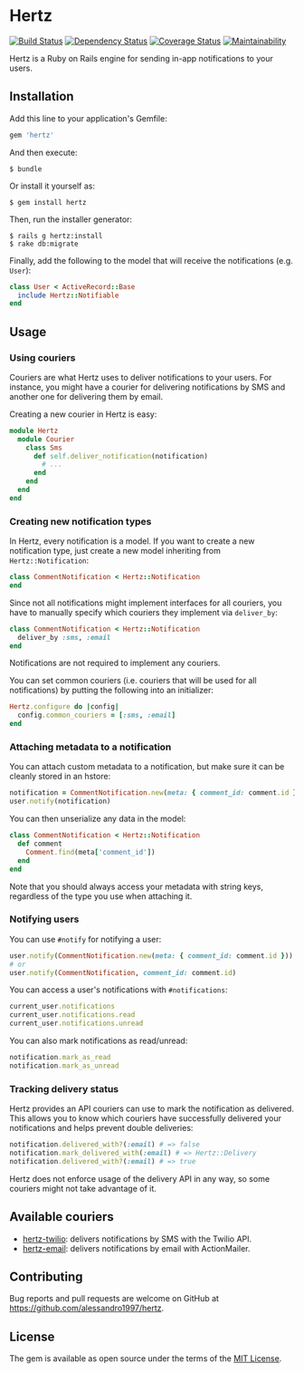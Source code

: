# Hertz

[![Build Status](https://travis-ci.org/aldesantis/hertz.svg?branch=master)](https://travis-ci.org/aldesantis/hertz)
[![Dependency Status](https://gemnasium.com/badges/github.com/aldesantis/hertz.svg)](https://gemnasium.com/github.com/aldesantis/hertz)
[![Coverage Status](https://coveralls.io/repos/github/aldesantis/hertz/badge.svg?branch=master)](https://coveralls.io/github/aldesantis/hertz?branch=master)
[![Maintainability](https://api.codeclimate.com/v1/badges/e51e8d7489eb72ab97ba/maintainability)](https://codeclimate.com/github/aldesantis/hertz/maintainability)

Hertz is a Ruby on Rails engine for sending in-app notifications to your users.

## Installation

Add this line to your application's Gemfile:

```ruby
gem 'hertz'
```

And then execute:

```console
$ bundle
```

Or install it yourself as:

```console
$ gem install hertz
```

Then, run the installer generator:

```console
$ rails g hertz:install
$ rake db:migrate
```

Finally, add the following to the model that will receive the notifications (e.g. `User`):

```ruby
class User < ActiveRecord::Base
  include Hertz::Notifiable
end
```

## Usage

### Using couriers

Couriers are what Hertz uses to deliver notifications to your users. For instance, you might have a courier for 
delivering notifications by SMS and another one for delivering them by email.

Creating a new courier in Hertz is easy:

```ruby
module Hertz
  module Courier
    class Sms
      def self.deliver_notification(notification)
        # ...
      end
    end
  end
end
```

### Creating new notification types

In Hertz, every notification is a model. If you want to create a new notification type, just create a new model
inheriting from `Hertz::Notification`:

```ruby
class CommentNotification < Hertz::Notification
end
```
Since not all notifications might implement interfaces for all couriers, you have to manually specify which couriers 
they implement via `deliver_by`:

```ruby
class CommentNotification < Hertz::Notification
  deliver_by :sms, :email
end
```

Notifications are not required to implement any couriers.

You can set common couriers (i.e. couriers that will be used for all notifications) by putting the following into an 
initializer:

```ruby
Hertz.configure do |config|
  config.common_couriers = [:sms, :email]
end
```

### Attaching metadata to a notification

You can attach custom metadata to a notification, but make sure it can be cleanly stored in an hstore:

```ruby
notification = CommentNotification.new(meta: { comment_id: comment.id })
user.notify(notification)
```

You can then unserialize any data in the model:

```ruby
class CommentNotification < Hertz::Notification
  def comment
    Comment.find(meta['comment_id'])
  end
end
```

Note that you should always access your metadata with string keys, regardless of the type you use when attaching it.

### Notifying users

You can use `#notify` for notifying a user:

```ruby
user.notify(CommentNotification.new(meta: { comment_id: comment.id }))
# or
user.notify(CommentNotification, comment_id: comment.id)
```

You can access a user's notifications with `#notifications`:

```ruby
current_user.notifications
current_user.notifications.read
current_user.notifications.unread
```

You can also mark notifications as read/unread:

```ruby
notification.mark_as_read
notification.mark_as_unread
```

### Tracking delivery status

Hertz provides an API couriers can use to mark the notification as delivered. This allows you to know which couriers
have successfully delivered your notifications and helps prevent double deliveries:

```ruby
notification.delivered_with?(:email) # => false
notification.mark_delivered_with(:email) # => Hertz::Delivery
notification.delivered_with?(:email) # => true
```

Hertz does not enforce usage of the delivery API in any way, so some couriers might not take advantage of it.

## Available couriers

- [hertz-twilio](https://github.com/alessandro1997/hertz-twilio): delivers notifications by SMS with the
  Twilio API.
- [hertz-email](https://github.com/alessandro1997/hertz-email): delivers notifications by email with 
  ActionMailer.

## Contributing

Bug reports and pull requests are welcome on GitHub at https://github.com/alessandro1997/hertz.

## License

The gem is available as open source under the terms of the [MIT License](http://opensource.org/licenses/MIT).
